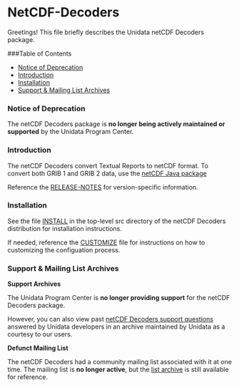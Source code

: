 NetCDF-Decoders
===================
Greetings!  This file briefly describes the Unidata netCDF Decoders package.

###Table of Contents
* [Notice of Deprecation](#Notice_of_Deprecation)
* [Introduction](#Introduction)
* [Installation](#Installation)
* [Support & Mailing List Archives](#Support)


### <a name="Notice_of_Deprecation"></a>Notice of Deprecation
The netCDF Decoders package is **no longer being actively maintained or supported** by the Unidata Program Center. 
### <a name="Introduction"></a>Introduction

The netCDF Decoders convert Textual Reports to netCDF format. To convert both GRIB 1 and GRIB 2 data, use the [netCDF Java package](http://www.unidata.ucar.edu/software/thredds/current/netcdf-java/)


Reference the [RELEASE-NOTES](src/RELEASE-NOTES) for version-specific information.


### <a name="Installation"></a>Installation

See the file [INSTALL](src/INSTALL) in the top-level src directory of the netCDF Decoders distribution for installation instructions.

If needed, reference the [CUSTOMIZE](src/CUSTOMIZE) file for instructions on how to customizing the configuation process.


### <a name="Support"></a>Support & Mailing List Archives

**Support Archives**

The Unidata Program Center is **no longer providing support** for the netCDF Decoders  package.

However, you can also view past [netCDF Decoders support questions]( http://www.unidata.ucar.edu/support/help/MailArchives/decoders/) answered by Unidata developers in an archive maintained by Unidata as a courtesy to our users.

**Defunct Mailing List**

The netCDF Decoders had a community mailing list associated with it at one time. The mailing list is **no longer active**, but the [list archive](http://www.unidata.ucar.edu/mailing_lists/archives/decoders/) is still available for reference.

